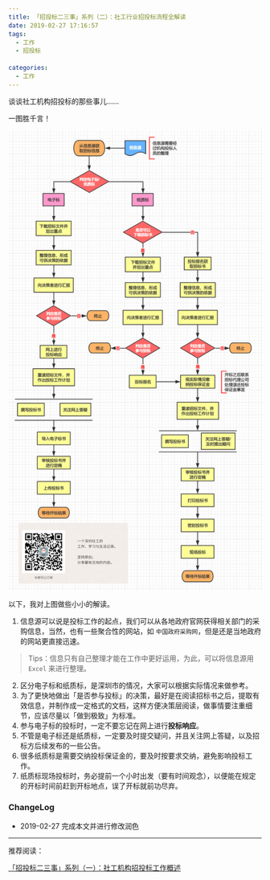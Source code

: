 ```yaml
---
title: 「招投标二三事」系列（二）：社工行业招投标流程全解读
date: 2019-02-27 17:16:57
tags:
  - 工作
  - 招投标

categories:
  - 工作
---
```

谈谈社工机构招投标的那些事儿……

<!--more-->

一图胜千言！

![](https://raw.githubusercontent.com/wanghusw/BlogPic/master/ProcessOfBid.jpg)


以下，我对上图做些小小的解读。

1. 信息源可以说是投标工作的起点，我们可以从各地政府官网获得相关部门的采购信息，当然，也有一些聚合性的网站，如 `中国政府采购网`，但是还是当地政府的网站更直接迅速。

 > Tips：信息只有自己整理才能在工作中更好运用，为此，可以将信息源用 `Excel` 来进行整理。

2. 区分电子标和纸质标，是深圳市的情况，大家可以根据实际情况来做参考。
3. 为了更快地做出「是否参与投标」的决策，最好是在阅读招标书之后，提取有效信息，并制作成一定格式的文档，这样方便决策层阅读，做事情要注重细节，应该尽量以「做到极致」为标准。
4. 参与电子标的投标时，一定不要忘记在网上进行**投标响应**。 
5. 不管是电子标还是纸质标，一定要及时提交疑问，并且关注网上答疑，以及招标方后续发布的一些公告。
6. 很多纸质标是需要交纳投标保证金的，要及时按要求交纳，避免影响投标工作。
7. 纸质标现场投标时，务必提前一个小时出发（要有时间观念），以便能在规定的开标时间前赶到开标地点，误了开标就前功尽弃。

### ChangeLog
- 2019-02-27 完成本文并进行修改润色

---

推荐阅读：

[「招投标二三事」系列（一）：社工机构招投标工作概述](http://wanghusw.top/2019/02/25/2019-02-25-AboutTender1/)
